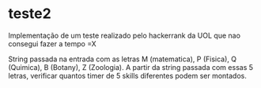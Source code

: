# teste2
Implementação de um teste realizado pelo hackerrank da UOL que nao consegui fazer a tempo =X

String passada na entrada com as letras M (matematica), P (Fisica), Q (Quimica), B (Botany), Z (Zoologia). 
A partir da string passada com essas 5 letras, verificar quantos timer de 5 skills diferentes podem ser montados.
